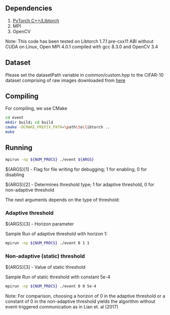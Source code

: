 Dependencies
-------------------------------------

1. [PyTorch C++/Libtorch](https://pytorch.org/get-started/locally/)
2. MPI
3. OpenCV

Note: This code has been tested on Libtorch 1.7.1 pre-cxx11 ABI without CUDA on Linux, 
Open MPI 4.0.1 compiled with gcc 8.3.0 and OpenCV 3.4

Dataset
------------------------------------

Please set the datasetPath variable in common/custom.hpp to the CIFAR-10 dataset comprising of raw images downloaded from [here](https://github.com/YoongiKim/CIFAR-10-images) 

Compiling
-------------------------------------

For compiling, we use CMake

```sh
cd event
mkdir build; cd build
cmake -DCMAKE_PREFIX_PATH=\path\to\libtorch ..
make
```

Running
-------------------------------------

```sh
mpirun -np ${NUM_PROCS} ./event ${ARGS}
```

${ARGS}[1] - Flag for file writing for debugging; 1 for enabling, 0 for disabling

${ARGS}[2] - Determines threshold type; 1 for adaptive threshold, 0 for non-adaptive threshold

The next arguments depends on the type of threshold:

### Adaptive threshold

${ARGS}[3] - Horizon parameter

Sample Run of adaptive threshold with horizon 1:

```sh
mpirun -np ${NUM_PROCS} ./event 0 1 1
```

### Non-adaptive (static) threshold

${ARGS}[3] - Value of static threshold

Sample Run of static threshold with constant 5e-4

```sh
mpirun -np ${NUM_PROCS} ./event 0 0 5e-4
```

Note: For comparison, choosing a horizon of 0 in the adaptive threshold or a constant of 0
in the non-adaptive threshold yields the algorithm without event-triggered communication as in Lian et. al (2017)

